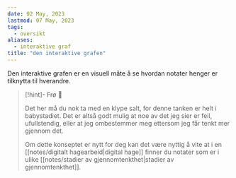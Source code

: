 ```yaml
---
date: 02 May, 2023
lastmod: 07 May, 2023
tags:
  - oversikt
aliases:
  - interaktive graf
title: "den interaktive grafen"
---
```

Den interaktive grafen er en visuell måte å se hvordan notater henger er tilknytta til hverandre.

> [!hint]- Frø  🌱
>
> Det her må du nok ta med en klype salt, for denne tanken er helt i babystadiet. Det er altså godt mulig at noe av det jeg sier er feil, ufullstendig, eller at jeg ombestemmer meg ettersom jeg får tenkt mer gjennom det.
> 
> Om dette konseptet er nytt for deg kan det være nyttig å vite at i en [[notes/digitalt hagearbeid|digital hage]] finner du notater som er i ulike [[notes/stadier av gjennomtenkthet|stadier av gjennomtenkthet]].
